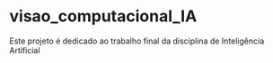 # visao_computacional_IA
Este projeto é dedicado ao trabalho final da disciplina de Inteligência Artificial  
